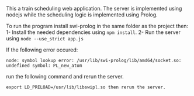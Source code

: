 This a train scheduling web application. The server is implemented using nodejs while the scheduling logic is implemented using Prolog.

To run the program install swi-prolog in the same folder as the project then:
1- Install the needed dependencies using ``` npm install ```.
2- Run the server using ```node --use_strict app.js```

If the following error occured:
```
node: symbol lookup error: /usr/lib/swi-prolog/lib/amd64/socket.so: undefined symbol: PL_new_atom
```
run the following command and rerun the server.
```
export LD_PRELOAD=/usr/lib/libswipl.so then rerun the server.
```

